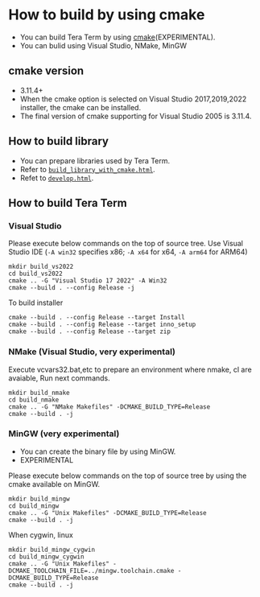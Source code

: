 ﻿# How to build by using cmake

- You can build Tera Term by using [cmake](<https://cmake.org/>)(EXPERIMENTAL).
- You can bulid using Visual Studio, NMake, MinGW

## cmake version

- 3.11.4+
- When the cmake option is selected on Visual Studio 2017,2019,2022 installer, the cmake can be installed.
- The final version of cmake supporting for Visual Studio 2005 is 3.11.4.

## How to build library

- You can prepare libraries used by Tera Term.
- Refer to [`build_library_with_cmake.html`](<build_library_with_cmake.html>).
- Refet to [`develop.html`](<develop.html>).

## How to build Tera Term

### Visual Studio

Please execute below commands on the top of source tree.
Use Visual Studio IDE
(`-A win32` specifies x86; `-A x64` for x64, `-A arm64` for ARM64)

    mkdir build_vs2022
    cd build_vs2022
    cmake .. -G "Visual Studio 17 2022" -A Win32
    cmake --build . --config Release -j

To build installer

    cmake --build . --config Release --target Install
    cmake --build . --config Release --target inno_setup
    cmake --build . --config Release --target zip

### NMake (Visual Studio, very experimental)

Execute vcvars32.bat,etc to prepare an environment where nmake, cl are avaiable,
Run next commands.

    mkdir build_nmake
    cd build_nmake
    cmake .. -G "NMake Makefiles" -DCMAKE_BUILD_TYPE=Release
    cmake --build . -j

### MinGW (very experimental)

- You can create the binary file by using MinGW.
- EXPERIMENTAL

Please execute below commands on the top of source tree by using the cmake available on MinGW.

    mkdir build_mingw
    cd build_mingw
    cmake .. -G "Unix Makefiles" -DCMAKE_BUILD_TYPE=Release
    cmake --build . -j

When cygwin, linux

    mkdir build_mingw_cygwin
    cd build_mingw_cygwin
    cmake .. -G "Unix Makefiles" -DCMAKE_TOOLCHAIN_FILE=../mingw.toolchain.cmake -DCMAKE_BUILD_TYPE=Release
    cmake --build . -j
